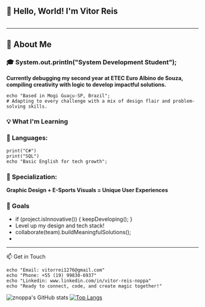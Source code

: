 ## 👋 Hello, World! I'm Vitor Reis

<div style="text-align: center;">
    <img src="./imagens/gif maior.gif" alt="" >
</div>

-------------------------------------------

## 🌟 About Me
### 🎓 System.out.println("System Development Student");
**Currently debugging my second year at ETEC Euro Albino de Souza, compiling creativity with logic to develop impactful solutions.**

```
echo "Based in Mogi Guaçu-SP, Brazil";
# Adapting to every challenge with a mix of design flair and problem-solving skills.
```

### 💡 What I'm Learning

### 📘 Languages:

```
print("C#")
print("SQL")
echo "Basic English for tech growth";
```

### 🎨 Specialization:

**Graphic Design + E-Sports Visuals = Unique User Experiences**

### 🎯 Goals

- if (project.isInnovative()) { keepDeveloping(); }
- Level up my design and tech stack!
- collaborate(team).buildMeaningfulSolutions();
- 
--------------------------------------

📫 Get in Touch
```
echo "Email: vitorrei1276@gmail.com"
echo "Phone: +55 (19) 99830-6937"
echo "Linkedin: www.linkedin.com/in/vitor-reis-noppa"
echo "Ready to connect, code, and create magic together!"
```
<div> 
  
![znoppa's GitHub stats](https://github-readme-stats.vercel.app/api?username=znoppa&show_icons=true&theme=radical)  [![Top Langs](https://github-readme-stats.vercel.app/api/top-langs/?username=znoppa&layout=donut&theme=radical)](https://github.com/anuraghazra/github-readme-stats)

</div>
